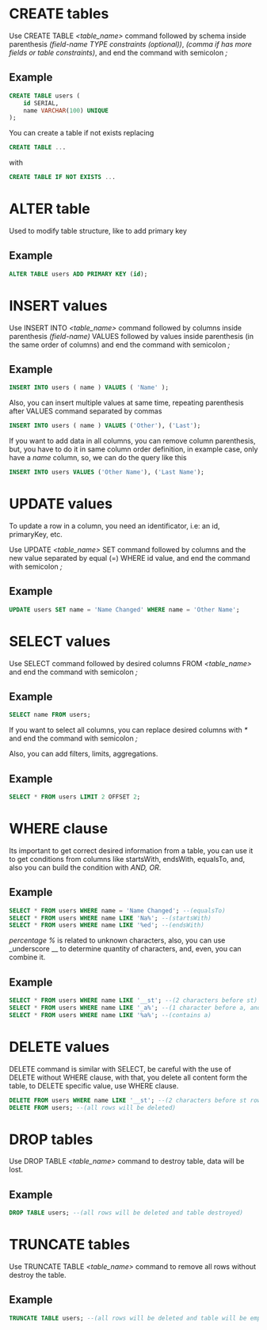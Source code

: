 # CREATE tables

Use CREATE TABLE _<table_name>_ command followed by schema inside parenthesis _(field-name TYPE constraints (optional))_, _(comma if has more fields or table constraints)_, and end the command with semicolon _;_

## Example

```sql
CREATE TABLE users (
    id SERIAL,
    name VARCHAR(100) UNIQUE
);
```

You can create a table if not exists replacing

```sql
CREATE TABLE ...
```

with

```sql
CREATE TABLE IF NOT EXISTS ...
```

# ALTER table

Used to modify table structure, like to add primary key

## Example

```sql
ALTER TABLE users ADD PRIMARY KEY (id);
```

# INSERT values

Use INSERT INTO _<table_name>_ command followed by columns inside parenthesis _(field-name)_ VALUES followed by values inside parenthesis (in the same order of columns) and end the command with semicolon _;_

## Example

```sql
INSERT INTO users ( name ) VALUES ( 'Name' );
```

Also, you can insert multiple values at same time, repeating parenthesis after VALUES command separated by commas

```sql
INSERT INTO users ( name ) VALUES ('Other'), ('Last');
```

If you want to add data in all columns, you can remove column parenthesis, but, you have to do it in same column order definition, in example case, only have a _name_ column, so, we can do the query like this

```sql
INSERT INTO users VALUES ('Other Name'), ('Last Name');
```

# UPDATE values

To update a row in a column, you need an identificator, i.e: an id, primaryKey, etc.

Use UPDATE _<table_name>_ SET command followed by columns and the new value separated by equal (=) WHERE id value, and end the command with semicolon _;_

## Example

```sql
UPDATE users SET name = 'Name Changed' WHERE name = 'Other Name';
```

# SELECT values

Use SELECT command followed by desired columns FROM _<table_name>_ and end the command with semicolon _;_

## Example

```sql
SELECT name FROM users;
```

If you want to select all columns, you can replace desired columns with _\*_ and end the command with semicolon _;_

Also, you can add filters, limits, aggregations.

## Example

```sql
SELECT * FROM users LIMIT 2 OFFSET 2;
```

# WHERE clause

Its important to get correct desired information from a table, you can use it to get conditions from columns like startsWith, endsWith, equalsTo, and, also you can build the condition with _AND, OR_.

## Example

```sql
SELECT * FROM users WHERE name = 'Name Changed'; --(equalsTo)
SELECT * FROM users WHERE name LIKE 'Na%'; --(startsWith)
SELECT * FROM users WHERE name LIKE '%ed'; --(endsWith)
```

_percentage %_ is related to unknown characters, also, you can use \_underscore \_\_ to determine quantity of characters, and, even, you can combine it.

## Example

```sql
SELECT * FROM users WHERE name LIKE '__st'; --(2 characters before st)
SELECT * FROM users WHERE name LIKE '_a%'; --(1 character before a, and ends with any other characters)
SELECT * FROM users WHERE name LIKE '%a%'; --(contains a)
```

# DELETE values

DELETE command is similar with SELECT, be careful with the use of DELETE without WHERE clause, with that, you delete all content form the table, to DELETE specific value, use WHERE clause.

```sql
DELETE FROM users WHERE name LIKE '__st'; --(2 characters before st rows will be deleted)
DELETE FROM users; --(all rows will be deleted)
```

# DROP tables

Use DROP TABLE _<table_name>_ command to destroy table, data will be lost.

## Example

```sql
DROP TABLE users; --(all rows will be deleted and table destroyed)
```

# TRUNCATE tables

Use TRUNCATE TABLE _<table_name>_ command to remove all rows without destroy the table.

## Example

```sql
TRUNCATE TABLE users; --(all rows will be deleted and table will be empty)
```
